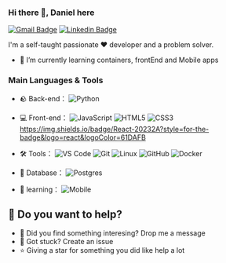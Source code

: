 ### Hi there 👋, Daniel here

[![Gmail Badge](https://img.shields.io/badge/-dnllira1@gmail.com-c14438?style=flat&logo=Gmail&logoColor=white)](mailto:dnllira1@gmail.com "Connect via Email")
[![Linkedin Badge](https://img.shields.io/badge/-Daniel%20Lira-0072b1?style=flat&logo=Linkedin&logoColor=white)](https://www.linkedin.com/in/dnllira/)



I'm a self-taught passionate ❤️ developer and a problem solver.

- 🌱 I’m currently learning containers, frontEnd and Mobile apps

### Main Languages & Tools
- 🪨 Back-end： 
 ![Python](https://img.shields.io/badge/-Python-yellow?style=flat-circle&logo=Python)

- 💻 Front-end： 
 ![JavaScript](https://img.shields.io/badge/-JavaScript-yellow?style=flat-circle&logo=javascript)
 ![HTML5](https://img.shields.io/badge/-HTML5-yellow?style=flat-circle&logo=html5) 
 ![CSS3](https://img.shields.io/badge/-CSS3-yellow?style=flat-circle&logo=css3)
	https://img.shields.io/badge/React-20232A?style=for-the-badge&logo=react&logoColor=61DAFB

- 🛠️ Tools：
  ![VS Code](https://img.shields.io/badge/vscode-gray.svg?logo=visualstudiocode)
  ![Git](https://img.shields.io/badge/Git-yellow?style=flat-circle&logo=git)
  ![Linux](https://img.shields.io/badge/Linux-gray?style=flat-circle&logo=Linux)
  ![GitHub](https://img.shields.io/badge/GitHub-black?style=flat-circle&logo=GitHub)
  ![Docker](https://img.shields.io/badge/-Docker-blue?style=flat-circle&logo=Docker)

- 🎲 Database：
 ![Postgres](https://img.shields.io/badge/PostgreSQL-c5c5c5?style=flat-circle&logo=PostgreSQL)

- 🌱 learning：
 ![Mobile](https://img.shields.io/badge/-mobile-green?style=flat-circle&logo=android)

## 🤔 Do you want to help?

- 💬 Did you find something interesing? Drop me a message
- 🐞 Got stuck? Create an issue
- ⭐ Giving a star for something you did like help a lot

